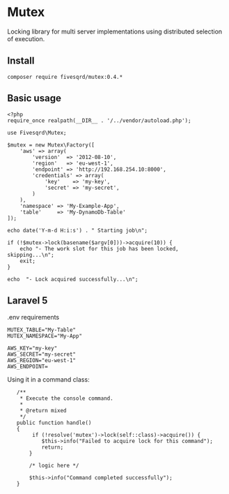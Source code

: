 # Mutex
Locking library for multi server implementations using distributed selection of execution.

## Install ##

```composer require fivesqrd/mutex:0.4.*```

## Basic usage ##
```
<?php
require_once realpath(__DIR__ . '/../vendor/autoload.php');

use Fivesqrd\Mutex;

$mutex = new Mutex\Factory([
    'aws' => array(
        'version'  => '2012-08-10',
        'region'   => 'eu-west-1',
        'endpoint' => 'http://192.168.254.10:8000',
        'credentials' => array(
            'key'    => 'my-key',
            'secret' => 'my-secret',
        )
    ),
    'namespace' => 'My-Example-App',
    'table'     => 'My-DynamoDb-Table' 
]);

echo date('Y-m-d H:i:s') . " Starting job\n";

if (!$mutex->lock(basename($argv[0]))->acquire(10)) {
    echo "- The work slot for this job has been locked, skipping...\n";
    exit;
}

echo  "- Lock acquired successfully...\n";
```

## Laravel 5 ##

.env requirements
```
MUTEX_TABLE="My-Table"
MUTEX_NAMESPACE="My-App"

AWS_KEY="my-key"
AWS_SECRET="my-secret"
AWS_REGION="eu-west-1"
AWS_ENDPOINT=
```

Using it in a command class:
 ```
    /**
     * Execute the console command.
     *
     * @return mixed
     */
    public function handle()
    {
		 if (!resolve('mutex')->lock(self::class)->acquire()) {
		    $this->info("Failed to acquire lock for this command");
		    return;
		}

		/* logic here */

		$this->info("Command completed successfully");
	}
```

